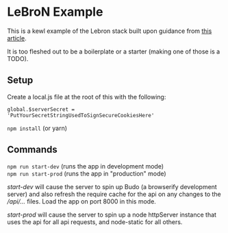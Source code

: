 # LeBroN Example

This is a kewl example of the Lebron stack built upon guidance from
[this article](https://github.com/yoshuawuyts/tiny-guide-to-non-fancy-node).

It is too fleshed out to be a boilerplate or a starter (making one of those is
a TODO).

## Setup

Create a local.js file at the root of this with the following:

```
global.$serverSecret = 'PutYourSecretStringUsedToSignSecureCookiesHere'
```

`npm install` (or yarn)  

## Commands

`npm run start-dev` (runs the app in development mode)  
`npm run start-prod` (runs the app in "production" mode)  

_start-dev_ will cause the server to spin up Budo (a browserify development
server) and also refresh the require cache for the api on any changes to the
_/api/..._ files. Load the app on port 8000 in this mode.

_start-prod_ will cause the server to spin up a node httpServer instance that
uses the api for all api requests, and node-static for all others.
